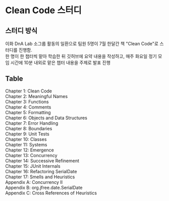 # Clean Code 스터디
## 스터디 방식
이화 DnA Lab 소그룹 활동의 일환으로 팀원 5명이 7월 한달간 책 "Clean Code"로 스터디를 진행함.
<br/>
한 명이 한 챕터씩 맡아 학습한 뒤 깃허브에 요약 내용을 작성하고, 매주 화요일 정기 모임 시간에 10분 내외로 맡은 챕터 내용을 주제로 발표 진행
## Table
Chapter 1: Clean Code
<br/> 
Chapter 2: Meaningful Names
<br/> 
Chapter 3: Functions
<br/> 
Chapter 4: Comments
<br/> 
Chapter 5: Formatting<br/> 
Chapter 6: Objects and Data Structures<br/> 
Chapter 7: Error Handling<br/> 
Chapter 8: Boundaries<br/> 
Chapter 9: Unit Tests<br/> 
Chapter 10: Classes<br/> 
Chapter 11: Systems<br/> 
Chapter 12: Emergence<br/> 
Chapter 13: Concurrency<br/> 
Chapter 14: Successive Refinement<br/> 
Chapter 15: JUnit Internals<br/> 
Chapter 16: Refactoring SerialDate<br/> 
Chapter 17: Smells and Heuristics<br/> 
Appendix A: Concurrency II<br/> 
Appendix B: org.jfree.date.SerialDate<br/> 
Appendix C: Cross References of Heuristics<br/> 
